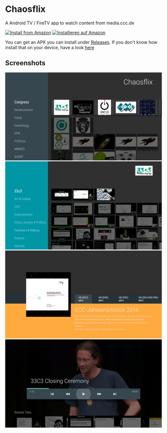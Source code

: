 # Chaosflix

A Android TV / FireTV app to watch content from media.ccc.de

[![Install from Amazon](https://images-na.ssl-images-amazon.com/images/G/01/mobile-apps/devportal2/res/images/amazon-underground-app-us-black.png)](http://www.amazon.com/gp/product/B06Y3GYYGB/ref=mas_pm_chaosflix)
[![Installieren auf Amazon](https://images-na.ssl-images-amazon.com/images/G/01/mobile-apps/devportal2/res/images/amazon-underground-app-de-black.png)](http://www.amazon.de/gp/product/B06Y3GYYGB/ref=mas_pm_chaosflix)

You can get an APK you can install under [Releases](https://github.com/NiciDieNase/chaosflix/releases).
If you don't know how install that on your device, have a look [here](http://www.aftvnews.com/sideload/)

## Screenshots
![screenshot](screenshots/device-2017-04-06-191750.png)
![screenshot](screenshots/device-2017-04-06-191834.png)
![screenshot](screenshots/device-2017-04-06-191926.png)
![screenshot](screenshots/device-2017-04-06-192059.png)
